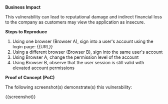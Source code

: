 **Business Impact**

This vulnerability can lead to reputational damage and indirect financial loss to the company as customers may view the application as insecure.

**Steps to Reproduce**

1. Using one browser (Browser A), sign into a user's account using the login page: {{URL}}
1. Using a different browser (Browser B), sign into the same user's account
1. Using Browser A, change the permission level of the account
1. Using Browser B, observe that the user session is still valid with elevated account permissions

**Proof of Concept (PoC)**

The following screenshot(s) demonstrate(s) this vulnerability:

{{screenshot}}
